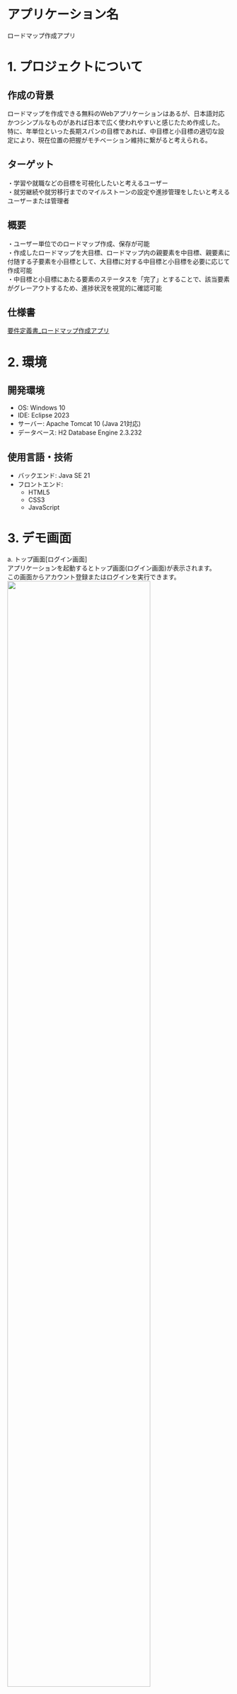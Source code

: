 # アプリケーション名
ロードマップ作成アプリ
# 1. プロジェクトについて
## 作成の背景
ロードマップを作成できる無料のWebアプリケーションはあるが、日本語対応かつシンプルなものがあれば日本で広く使われやすいと感じたため作成した。
特に、年単位といった長期スパンの目標であれば、中目標と小目標の適切な設定により、現在位置の把握がモチベーション維持に繋がると考えられる。

## ターゲット
・学習や就職などの目標を可視化したいと考えるユーザー  
・就労継続や就労移行までのマイルストーンの設定や進捗管理をしたいと考えるユーザーまたは管理者

## 概要
・ユーザー単位でのロードマップ作成、保存が可能  
・作成したロードマップを大目標、ロードマップ内の親要素を中目標、親要素に付随する子要素を小目標として、大目標に対する中目標と小目標を必要に応じて作成可能  
・中目標と小目標にあたる要素のステータスを「完了」とすることで、該当要素がグレーアウトするため、進捗状況を視覚的に確認可能  

## 仕様書
[要件定義書_ロードマップ作成アプリ](要件定義書_ロードマップ作成アプリ.pdf)  

# 2. 環境
## 開発環境
- OS: Windows 10
- IDE: Eclipse 2023
- サーバー: Apache Tomcat 10 (Java 21対応)
- データベース: H2 Database Engine 2.3.232

## 使用言語・技術
- バックエンド: Java SE 21
- フロントエンド:
  - HTML5
  - CSS3
  - JavaScript

# 3. デモ画面
a. トップ画面[ログイン画面]  
アプリケーションを起動するとトップ画面(ログイン画面)が表示されます。  
この画面からアカウント登録またはログインを実行できます。
<img src="image/top.jpg" width="80%">

b. アカウント登録画面  
トップ画面から遷移できる画面で、アカウントの登録処理が可能です。  
使用済みのユーザー名は使用不可、ユーザー名およびパスワードは10文字以内で設定可能です。  
入力内容に問題がなければ登録完了画面が表示されます。  
<img src="image/register.jpg" width="80%">
<img src="image/registerOK.jpg" width="80%">

c. マイページ画面
トップ画面からログイン成功すると遷移する画面です。  
画面下側部分に、今までに作成したロードマップがユーザー単位で作成日時順で表示されます。  
ロードマップを新規作成する場合は「新規作成」ボタンを押下します。  
また、「アカウント削除」「ログアウト」ボタン押下で各々の処理が実行されます。  
<img src="image/mypage.jpg" width="80%">  

d. ロードマップ新規作成画面
ロードマップを作成するために必要最小限の情報を入力する画面です。  
ロードマップの名称、親要素および所属する子要素に関する名称、順番、子要素のタグを入力します。  
作成する親要素と子要素は必要に応じて、追加ボタンと削除ボタンで増減が可能です。  
必要情報を入力後は、「作成」ボタンを押下することで次のロードマップ表示画面に遷移します。  
※順番は作成順のため、その要素の番号になるわけではありません。  
<img src="image/newRoadmap.jpg" width="80%">  

e. ロードマップ表示画面
作成したロードマップに関して、その内容を表示する画面です。  
画面左上にはロードマップのタイトルと日時情報が表示されます。  
親要素または子要素を追加したい場合は画面右上の「親要素の追加」ボタン、「子要素を追加」ボタンで実行可能です。  
描画されている各要素をクリックすると、各々の内容を格納したモーダル画面が表示されます。  
要素の色が暗くなっている部分は、後述するステータスを「完了」とした場合を表しています。  
また、表示中のロードマップをコピーまたは削除したい場合は右上のボタンを押下することで各々実行可能です。  
「マイページ」ボタンを押下するとマイページに遷移します。  
<img src="image/roadmap.jpg" width="80%">  

f. 親要素・子要素のモーダル画面
ロードマップ表示画面にて、表示された要素をクリックすると開く画面です。  
上から、要素名・要素番号・タグ(子要素のみ)・ステータス・内容となり、ユーザーはこの画面上で内容の変更が可能です。  
内容入力後は「変更」ボタンを押下すると、変更内容が反映されたロードマップ表示画面に遷移します。  
また、要素単位で削除する場合は右上の「要素の削除」ボタンで実行可能で、削除対象が親項目の場合は子項目もあわせて削除されます。  
※内容部分は最大10000字まで入力可能
※画像1つ目は親要素、2つ目は子要素のモーダル画面
<img src="image/elementChange.jpg" width="80%">
<img src="image/elementChangeChild.jpg" width="80%">

# 4. 実行準備
## スタートファイル
アプリケーション起動(またはLoginServlet)
## 初期パスワード(デモアカウントのログイン情報)
ユーザー名："test"  
パスワード："test"  
## 手順
1. GitからZIPをダウンロードおよび解凍
2. 解凍したファイルのうち、「simpleRoadmapCreator」フォルダをEclipse2023のワークスペースに配置
3. Eclipse上で既存プロジェクトとしてインポート
4. データベースファイル「db.mv.db」を、デスクトップ上に「simpleRoadmapCreator」フォルダを作成して、その中に配置
5. 上述のスタートファイルに対してサーバーで「実行」->「サーバーで実行」(Tomcat10(Java21))

# 5. こだわった点・苦労した点・今後の課題
## こだわった点  
画面上に描画した図形にモーダル画面を仕込んで、変更内容とデータベースとの内容に齟齬が出ないように調整した点  
処理がずれるとデータベースに保存したデータが破壊されるため、矛盾が生じないように仕組みを考える必要性がありました。  
## 苦労した点  
図形を描画するJavaScriptのライブラリ(D3.js)を使用して、実際に画面上に描画させた点  
作成する図形や実線のデータにクラス情報等を配列に格納して順次描画する流れなのですが、JavaScript内でセッションスコープの内容を利用するために、ライブラリの読み込みタイミングの関係でエラーが出たり、一度JSONデータに置き換えないとJavaScriptで使用できない文字列が含まれてしまうなどエラーが頻発して対応に追われました。
## 今後の課題
・ユーザーのロードマップを管理者が確認することで、ユーザーの細かな目標と進捗状況を簡単に把握できるように

# 6. その他
## ライセンス
このアプリケーションは以下のオープンソースライブラリを使用しています。各ライブラリは、それぞれのライセンス条項に基づいて使用しています：

1. **D3.js**
   - **著作権**: Copyright (c) 2010-2023 Mike Bostock
   - **ライセンス**: BSD 3-Clause "New" or "Revised" License
   - **詳細**: [D3.js License](https://github.com/d3/d3/blob/main/LICENSE)
   - **概要**: D3.jsはデータ駆動型ドキュメントを操作するためのJavaScriptライブラリです。

2. **Micromodal.js**
   - **著作権**: Copyright (c) 2017 Indrashish Ghosh
   - **ライセンス**: MIT License
   - **詳細**: [Micromodal.js License](https://github.com/ghosh/Micromodal/blob/master/LICENSE.md)
   - **概要**: Micromodal.jsは、シンプルで軽量なモーダルウィンドウライブラリです。

3. **gson-2.11.0**
   - **著作権**: Copyright (c) 2008 Google Inc.
   - **ライセンス**: Apache License 2.0
   - **詳細**: [gson License](https://github.com/google/gson/blob/main/LICENSE)
   - **概要**: GsonはJavaオブジェクトとJSONとの相互変換を行うライブラリです。

4. **Jackson Core (2.18.2), Jackson Annotations (2.18.2), Jackson Databind (2.18.2)**
   - **著作権**: Copyright (c) 2007- Tatu Saloranta, tatu.saloranta@iki.fi
   - **ライセンス**: Apache License 2.0
   - **詳細**: [Jackson License](https://github.com/FasterXML/jackson-databind/blob/master/LICENSE)
   - **概要**: JacksonはJavaでJSONデータを処理するための高性能なライブラリです。

5. **Jakarta Standard Tag Library (JSTL) (3.0.1), Jakarta Standard Tag Library API (3.0.0)**
   - **著作権**: Copyright (c) 2018 Oracle and/or its affiliates. All rights reserved.
   - **ライセンス**: Eclipse Public License 2.0 または GNU General Public License v2.0 with Classpath Exception
   - **詳細**: [Jakarta Standard Tag Library License](https://github.com/eclipse-ee4j/jstl-api/blob/master/LICENSE.md)
   - **概要**: JSTLはJavaServer Pages（JSP）用の標準タグライブラリです。

詳細については上記のリンクをご参照ください。

